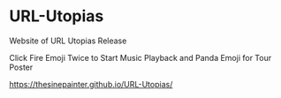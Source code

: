 # URL-Utopias
Website of URL Utopias Release

Click Fire Emoji Twice to Start Music Playback and Panda Emoji for Tour Poster

https://thesinepainter.github.io/URL-Utopias/
